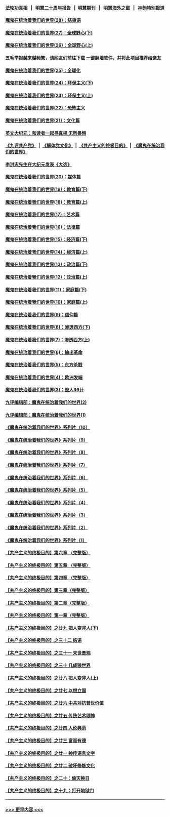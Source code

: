 #### [法轮功真相](https://github.com/gfw-breaker/truth/blob/master/README.md?t=0) &nbsp;&nbsp;|&nbsp;&nbsp; [明慧二十周年报告](https://github.com/gfw-breaker/mh-reports/blob/master/README.md?t=0) &nbsp;&nbsp;|&nbsp;&nbsp;[明慧期刊](https://github.com/gfw-breaker/mh-qikan) &nbsp;&nbsp;|&nbsp;&nbsp; [明慧海外之窗](https://github.com/gfw-breaker/mh-news/blob/master/README.md?t=0) &nbsp;&nbsp;|&nbsp;&nbsp; [神韵特别报道](https://github.com/gfw-breaker/mh-news/blob/master/shenyun.md?t=0)
#### [魔鬼在统治着我们的世界(28)：结束语](../pages/nsc422/n10936246.md?t=07200351) 
#### [魔鬼在统治着我们的世界(27)：全球野心(下)](../pages/nsc422/n10928319.md?t=07200351) 
#### [魔鬼在统治着我们的世界(26)：全球野心(上)](../pages/nsc422/n10900318.md?t=07200351) 
#### 五毛举报越来越频繁，请网友们前往下载 [一键翻墙软件](https://github.com/gfw-breaker/ssr-accounts)，并将此项目推荐给亲友
#### [魔鬼在统治着我们的世界(25)：全球化](../pages/nsc422/n10788205.md?t=07200351) 
#### [魔鬼在统治着我们的世界(24)：环保主义(下)](../pages/nsc422/n10695307.md?t=07200351) 
#### [魔鬼在统治着我们的世界(23)：环保主义(上)](../pages/nsc422/n10688613.md?t=07200351) 
#### [魔鬼在统治着我们的世界(22)：恐怖主义](../pages/nsc422/n10614727.md?t=07200351) 
#### [魔鬼在统治着我们的世界(21)：文化篇](../pages/nsc422/n10597706.md?t=07200351) 
#### [英文大纪元：和读者一起寻真相 无所畏惧](../pages/nsc422/n12542027.md?t=07200351) 
#### [《九评共产党》](https://github.com/begood0513/9ping.md/blob/master/README.md) &nbsp;|&nbsp; [《解体党文化》](../../../../jtdwh.md/blob/master/README.md)  &nbsp;|&nbsp; [《共产主义的终极目的》](../../../../gczydzjmd.md/blob/master/README.md) &nbsp;|&nbsp; [《魔鬼在统治我们的世界》](../../../../mgztzwmdsj.md/blob/master/README.md) 
#### [李洪志先生在大纪元发表《大选》](../pages/nsc422/n12534746.md?t=07200351) 
#### [魔鬼在统治着我们的世界(20)：媒体篇](../pages/nsc422/n10586579.md?t=07200351) 
#### [魔鬼在统治着我们的世界(19)：教育篇(下)](../pages/nsc422/n10564808.md?t=07200351) 
#### [魔鬼在统治着我们的世界(18)：教育篇(上)](../pages/nsc422/n10526970.md?t=07200351) 
#### [魔鬼在统治着我们的世界(17)：艺术篇](../pages/nsc422/n10499093.md?t=07200351) 
#### [魔鬼在统治着我们的世界(16)：法律篇](../pages/nsc422/n10485969.md?t=07200351) 
#### [魔鬼在统治着我们的世界(15)：经济篇(下)](../pages/nsc422/n10469975.md?t=07200351) 
#### [魔鬼在统治着我们的世界(14)：经济篇(上)](../pages/nsc422/n10457370.md?t=07200351) 
#### [魔鬼在统治着我们的世界(13)：政治篇(下)](../pages/nsc422/n10448270.md?t=07200351) 
#### [魔鬼在统治着我们的世界(12)：政治篇(上)](../pages/nsc422/n10444576.md?t=07200351) 
#### [魔鬼在统治着我们的世界(11)：家庭篇(下)](../pages/nsc422/n10440961.md?t=07200351) 
#### [魔鬼在统治着我们的世界(10)：家庭篇(上)](../pages/nsc422/n10435448.md?t=07200351) 
#### [魔鬼在统治着我们的世界(9)：信仰篇](../pages/nsc422/n10432159.md?t=07200351) 
#### [魔鬼在统治着我们的世界(8)：渗透西方(下)](../pages/nsc422/n10429603.md?t=07200351) 
#### [魔鬼在统治着我们的世界(7)：渗透西方(上)](../pages/nsc422/n10426013.md?t=07200351) 
#### [魔鬼在统治着我们的世界(6)：输出革命](../pages/nsc422/n10421536.md?t=07200351) 
#### [魔鬼在统治着我们的世界(5)：东方杀戮](../pages/nsc422/n10417707.md?t=07200351) 
#### [魔鬼在统治着我们的世界(4)：欧洲发端](../pages/nsc422/n10414890.md?t=07200351) 
#### [魔鬼在统治着我们的世界(3)：毁人36计](../pages/nsc422/n10411583.md?t=07200351) 
#### [九评编辑部：魔鬼在统治着我们的世界(2)](../pages/nsc422/n10410036.md?t=07200351) 
#### [九评编辑部：魔鬼在统治着我们的世界(1)](../pages/nsc422/n10406825.md?t=07200351) 
#### [《魔鬼在统治着我们的世界》系列片（10）](../pages/nsc422/n12292670.md?t=07200351) 
#### [《魔鬼在统治着我们的世界》系列片（9）](../pages/nsc422/n12290859.md?t=07200351) 
#### [《魔鬼在统治着我们的世界》系列片（8）](../pages/nsc422/n12287445.md?t=07200351) 
#### [《魔鬼在统治着我们的世界》系列片（7）](../pages/nsc422/n12283425.md?t=07200351) 
#### [《魔鬼在统治着我们的世界》系列片（6）](../pages/nsc422/n12282314.md?t=07200351) 
#### [《魔鬼在统治着我们的世界》系列片（5）](../pages/nsc422/n12281419.md?t=07200351) 
#### [《魔鬼在统治着我们的世界》系列片（4）](../pages/nsc422/n12274024.md?t=07200351) 
#### [《魔鬼在统治着我们的世界》系列片（3）](../pages/nsc422/n12271322.md?t=07200351) 
#### [《魔鬼在统治着我们的世界》系列片（2）](../pages/nsc422/n12269049.md?t=07200351) 
#### [《魔鬼在统治着我们的世界》系列片（1）](../pages/nsc422/n12267575.md?t=07200351) 
#### [【共产主义的终极目的】第六章 （完整版）](../pages/nsc422/n11428913.md?t=07200351) 
#### [【共产主义的终极目的】第五章 （完整版）](../pages/nsc422/n11428912.md?t=07200351) 
#### [【共产主义的终极目的】第四章 （完整版）](../pages/nsc422/n11428907.md?t=07200351) 
#### [【共产主义的终极目的】第三章（完整版）](../pages/nsc422/n11428848.md?t=07200351) 
#### [【共产主义的终极目的】第二章（完整版）](../pages/nsc422/n11428831.md?t=07200351) 
#### [【共产主义的终极目的】第一章（完整版）](../pages/nsc422/n11417651.md?t=07200351) 
#### [【共产主义的终极目的】之廿九 把人变非人(下)](../pages/nsc422/n11344140.md?t=07200351) 
#### [【共产主义的终极目的】之三十二 结语](../pages/nsc422/n11360535.md?t=07200351) 
#### [【共产主义的终极目的】之三十一 末世景观](../pages/nsc422/n11351129.md?t=07200351) 
#### [【共产主义的终极目的】之三十 几成狼世界](../pages/nsc422/n11348280.md?t=07200351) 
#### [【共产主义的终极目的】之廿八 把人变非人(上)](../pages/nsc422/n11340492.md?t=07200351) 
#### [【共产主义的终极目的】之廿七 以恨立国](../pages/nsc422/n11336944.md?t=07200351) 
#### [【共产主义的终极目的】之廿六 中共对抗普世价值](../pages/nsc422/n11324785.md?t=07200351) 
#### [【共产主义的终极目的】之廿五 传统艺术颂神](../pages/nsc422/n11296396.md?t=07200351) 
#### [【共产主义的终极目的】之廿四 人伦典范](../pages/nsc422/n11296397.md?t=07200351) 
#### [【共产主义的终极目的】之廿三 富而有德](../pages/nsc422/n11283598.md?t=07200351) 
#### [【共产主义的终极目的】之廿一 神传语言文字](../pages/nsc422/n11263265.md?t=07200351) 
#### [【共产主义的终极目的】之廿二 破坏修炼文化](../pages/nsc422/n11245728.md?t=07200351) 
#### [【共产主义的终极目的】之二十：偷天换日](../pages/nsc422/n11238846.md?t=07200351) 
#### [【共产主义的终极目的】之十九：打开地狱门](../pages/nsc422/n11206376.md?t=07200351) 

----
#### [ >>> 更早内容 <<< ](../indexes/nsc422-earlier.md)

